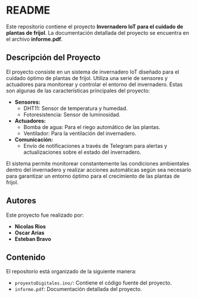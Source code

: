# README

Este repositorio contiene el proyecto **Invernadero IoT para el cuidado de plantas de frijol**. La documentación detallada del proyecto se encuentra en el archivo **informe.pdf**.

## Descripción del Proyecto

El proyecto consiste en un sistema de invernadero IoT diseñado para el cuidado óptimo de plantas de frijol. Utiliza una serie de sensores y actuadores para monitorear y controlar el entorno del invernadero. Estas son algunas de las características principales del proyecto:

- **Sensores:**
  - DHT11: Sensor de temperatura y humedad.
  - Fotoresistencia: Sensor de luminosidad.
- **Actuadores:**
  - Bomba de agua: Para el riego automático de las plantas.
  - Ventilador: Para la ventilación del invernadero.
- **Comunicación:**
  - Envío de notificaciones a través de Telegram para alertas y actualizaciones sobre el estado del invernadero.

El sistema permite monitorear constantemente las condiciones ambientales dentro del invernadero y realizar acciones automáticas según sea necesario para garantizar un entorno óptimo para el crecimiento de las plantas de frijol.

## Autores

Este proyecto fue realizado por:

- **Nicolas Rios**
- **Oscar Arias**
- **Esteban Bravo**

## Contenido

El repositorio está organizado de la siguiente manera:

- `proyextoDigitales.ino/`: Contiene el código fuente del proyecto.
- `informe.pdf`: Documentación detallada del proyecto.
